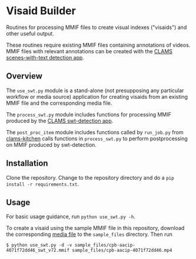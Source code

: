 # Visaid Builder
Routines for processing MMIF files to create visual indexes ("visaids") and other useful output.

These routines require existing MMIF files containing annotations of videos.  MMIF files with relevant annotations can be created with the [CLAMS scenes-with-text detection app](https://github.com/clamsproject/app-swt-detection).

## Overview

The `use_swt.py` module is a stand-alone (not presupposing any particular workflow or media source) application for creating visaids from an existing MMIF file and the corresponding media file.

The `process_swt.py` module includes functions for processing MMIF produced by the [CLAMS swt-detection app](https://github.com/clamsproject/app-swt-detection).

The `post_proc_item` module includes functions called by `run_job.py` from [clams-kitchen](https://github.com/WGBH-MLA/clams-kitchen) calls functions in `process_swt.py` to perform postprocessing on MMIF produced by swt-detection.

## Installation

Clone the repository.  Change to the repository directory and do a `pip install -r requirements.txt`.

## Usage

For basic usage guidance, run `python use_swt.py -h`.

To create a visaid using the sample MMIF file in this repository, download the corresponding [media file](https://drive.google.com/file/d/1-sSZxDUf9ZKCseVL_QBpqwQNAaffXRBu/view?usp=sharing) to the `sample_files` directory.  Then run 

```
$ python use_swt.py -d -v sample_files/cpb-aacip-4071f72dd46_swt_v72.mmif sample_files/cpb-aacip-4071f72dd46.mp4
```



